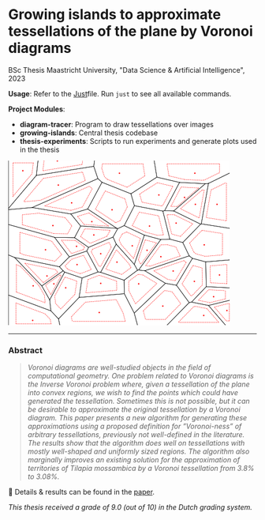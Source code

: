 # Growing islands to approximate tessellations of the plane by Voronoi diagrams

BSc Thesis Maastricht University, "Data Science & Artificial Intelligence", 2023

**Usage**: Refer to the [Just](https://github.com/casey/just)file. Run `just` to see all available commands.

**Project Modules**:
- **diagram-tracer**: Program to draw tessellations over images
- **growing-islands**: Central thesis codebase
- **thesis-experiments**: Scripts to run experiments and generate plots used in the thesis

![](images/growing.gif)
___

### Abstract

> _Voronoi diagrams are well-studied objects in the field of computational geometry. One problem related to Voronoi diagrams is the Inverse Voronoi problem where, given a tessellation of the plane into convex regions, we wish to find the points which could have generated the tessellation. Sometimes this is not possible, but it can be desirable to approximate the original tessellation by a Voronoi diagram. This paper presents a new algorithm for generating these approximations using a proposed definition for ”Voronoi-ness” of arbitrary tessellations, previously not well-defined in the literature. The results show that the algorithm does well on tessellations with mostly well-shaped and uniformly sized regions. The algorithm also marginally improves an existing solution for the approximation of territories of Tilapia mossambica by a Voronoi tessellation from 3.8% to 3.08%._


📃 Details & results can be found in the [paper](report.pdf).

*This thesis received a grade of 9.0 (out of 10) in the Dutch grading system.*
